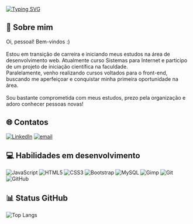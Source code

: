 [![Typing SVG](https://readme-typing-svg.demolab.com?font=Fira+Code&size=25&duration=4000&pause=1000&color=362BC1&width=435&lines=Caroline+Didon%C3%A9;Desenvolvimento+Front-End)](https://git.io/typing-svg)

## 💫 Sobre mim

Oi, pessoal! Bem-vindos :)<br><br>Estou em transição de carreira e iniciando meus estudos na área de desenvolvimento web. Atualmente curso Sistemas para Internet e participo de um projeto de iniciação científica na faculdade.<br>Paralelamente, venho realizando cursos voltados para o front-end, buscando me aperfeiçoar e conquistar minha primeira oportunidade na área.<br><br>Sou bastante comprometida com meus estudos, prezo pela organização e adoro conhecer pessoas novas!


## 🌐 Contatos

[![LinkedIn](https://img.shields.io/badge/LinkedIn-%230077B5.svg?logo=linkedin&logoColor=white)](https://linkedin.com/in/https://www.linkedin.com/in/caroline-didoné) [![email](https://img.shields.io/badge/Email-D14836?logo=gmail&logoColor=white)](mailto:caroldidone89@gmail.com) 


## 💻 Habilidades em desenvolvimento

![JavaScript](https://img.shields.io/badge/javascript-%23323330.svg?style=for-the-badge&logo=javascript&logoColor=%23F7DF1E) ![HTML5](https://img.shields.io/badge/html5-%23E34F26.svg?style=for-the-badge&logo=html5&logoColor=white) ![CSS3](https://img.shields.io/badge/css3-%231572B6.svg?style=for-the-badge&logo=css3&logoColor=white) ![Bootstrap](https://img.shields.io/badge/bootstrap-%238511FA.svg?style=for-the-badge&logo=bootstrap&logoColor=white) ![MySQL](https://img.shields.io/badge/mysql-4479A1.svg?style=for-the-badge&logo=mysql&logoColor=white) ![Gimp](https://img.shields.io/badge/Gimp-657D8B?style=for-the-badge&logo=gimp&logoColor=FFFFFF) ![Git](https://img.shields.io/badge/git-%23F05033.svg?style=for-the-badge&logo=git&logoColor=white) ![GitHub](https://img.shields.io/badge/github-%23121011.svg?style=for-the-badge&logo=github&logoColor=white)


## 📊 Status GitHub

![Top Langs](https://github-readme-stats.vercel.app/api/top-langs/?username=CarolineDidone&theme=dark&hide_border=false&include_all_commits=false&count_private=false&layout=compact)
